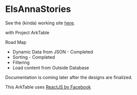 # ElsAnnaStories

See the (kinda) working site [here](http://bobbyl2k.github.io/ElsAnnaStories/).

with Project ArkTable

Road Map
 * Dynamic Data from JSON - Completed
 * Sorting - Completed
 * Filtering
 * Load content from Outside Database

Documentation is coming later after the designs are finalized.

This ArkTable uses [ReactJS by Facebook](https://facebook.github.io/react/)